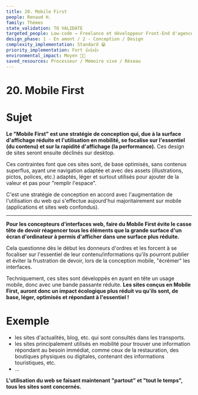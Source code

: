 ```yaml
---
title: 20. Mobile First
people: Renaud H.
family: Thèmes
state_validation: TO VALIDATE
targeted_people: Low-code → Freelance et développeur Front-End d'agences / Code(use·ur) → Développeu·se·r /  Designeu(se·r)
design_phase: 1 - En amont / 2 - Conception / Design
complexity_implementation: Standard 😁
priority_implementation: Fort 👍👍👍
environmental_impact: Moyen 🌱🌱
saved_resources: Processeur / Mémoire vive / Réseau
---
```


# 20. Mobile First

# Sujet

**Le "Mobile First" est une stratégie de conception qui, due à la surface d'affichage réduite et l'utilisation en mobilité, se focalise sur l'essentiel (du contenu) et sur la rapidité d'affichage (la performance).** Ces design de sites seront ensuite déclinés sur desktop.

Ces contraintes font que ces sites sont, de base optimisés, sans contenus superflus, ayant une navigation adaptée et avec des assets (illustrations, pictos, polices, etc.) adaptés, léger et surtout utilisés pour ajouter de la valeur et pas pour "remplir l'espace".

C'est une stratégie de conception en accord avec l'augmentation de l'utilisation du web qui s'effectue aujourd'hui majoritairement sur mobile (applications et sites web confondus).

---

**Pour les concepteurs d'interfaces web, faire du Mobile First évite le casse tête de devoir réagencer tous les éléments que la grande surface d'un écran d'ordinateur à permis d'afficher dans une surface plus réduite.**

Cela questionne dès le début les donneurs d'ordres et les forcent à se focaliser sur l'essentiel de leur contenu/informations qu'ils pourront publier et éviter la frustration de devoir, lors de la conception mobile, "écrémer" les interfaces.

Techniquement, ces sites sont développés en ayant en tête un usage mobile, donc avec une bande passante réduite. **Les sites conçus en Mobile First, auront donc un impact écologique plus réduit vu qu'ils sont, de base, léger, optimisés et répondant à l'essentiel !**

# Exemple

- les sites d'actualités, blog, etc. qui sont consultés dans les transports.
- les sites principalement utilisés en mobilité pour trouver une information répondant au besoin immédiat, comme ceux de la restauration, des boutiques physiques ou digitales, contenant des informations touristiques, etc.
- ...

**L'utilisation du web se faisant maintenant "partout" et "tout le temps", tous les sites sont concernés.**
